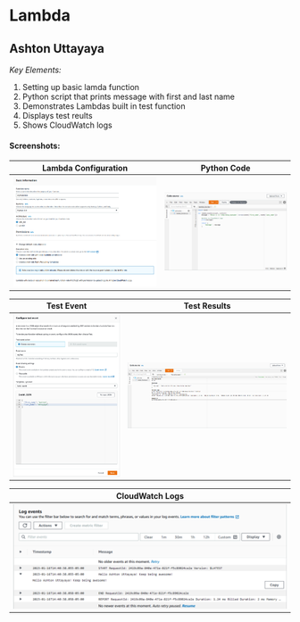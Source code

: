 # Lambda

## Ashton Uttayaya

*Key Elements:*

1. Setting up basic lamda function
2. Python script that prints message with first and last name
3. Demonstrates Lambdas built in test function
4. Displays test reults
5. Shows CloudWatch logs

#### Screenshots:

Lambda Configuration       | Python Code               |
:-------------------------:|:-------------------------:|
![lambda](img/img1.png)    | ![python](img/img2.png)   |


Test Event                 | Test Results              |
:-------------------------:|:-------------------------:|
![event](img/img3.png)     | ![results](img/img4.png)  |


CloudWatch Logs            | 
:-------------------------:|
![CloudWatch](img/img5.png) |


